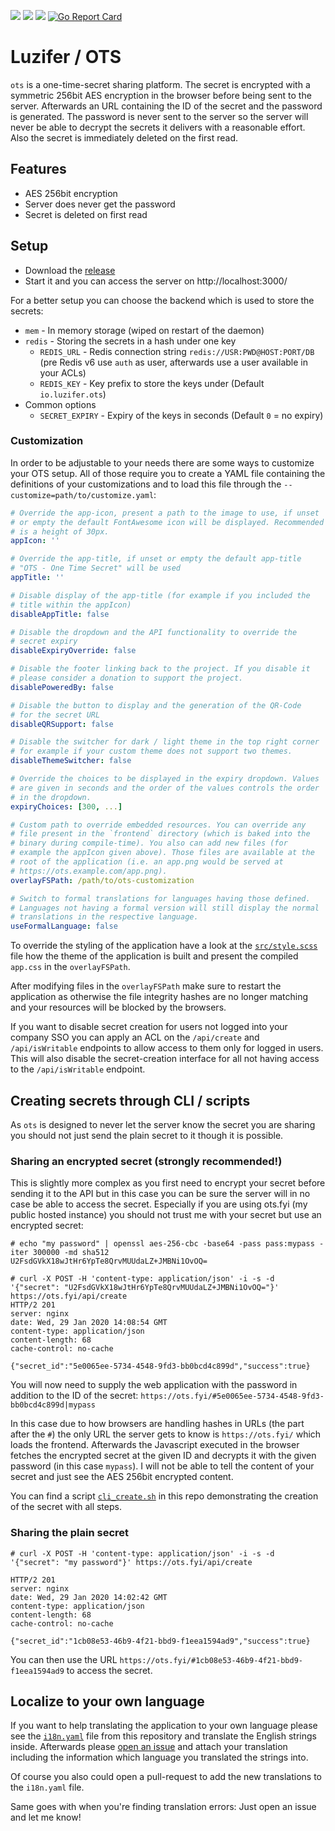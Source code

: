 ![](https://badges.fyi/github/license/Luzifer/ots)
![](https://badges.fyi/github/latest-release/Luzifer/ots)
![](https://badges.fyi/github/downloads/Luzifer/ots)
[![Go Report Card](https://goreportcard.com/badge/github.com/Luzifer/ots)](https://goreportcard.com/report/github.com/Luzifer/ots)

# Luzifer / OTS

`ots` is a one-time-secret sharing platform. The secret is encrypted with a symmetric 256bit AES encryption in the browser before being sent to the server. Afterwards an URL containing the ID of the secret and the password is generated. The password is never sent to the server so the server will never be able to decrypt the secrets it delivers with a reasonable effort. Also the secret is immediately deleted on the first read.

## Features

- AES 256bit encryption
- Server does never get the password
- Secret is deleted on first read

## Setup

- Download the [release](https://github.com/Luzifer/ots/releases)
- Start it and you can access the server on http://localhost:3000/

For a better setup you can choose the backend which is used to store the secrets:

- `mem` - In memory storage (wiped on restart of the daemon)
- `redis` - Storing the secrets in a hash under one key
  - `REDIS_URL` - Redis connection string `redis://USR:PWD@HOST:PORT/DB`  
    (pre Redis v6 use `auth` as user, afterwards use a user available in your ACLs)
  - `REDIS_KEY` - Key prefix to store the keys under (Default `io.luzifer.ots`)
- Common options
  - `SECRET_EXPIRY` - Expiry of the keys in seconds (Default `0` = no expiry)

### Customization

In order to be adjustable to your needs there are some ways to customize your OTS setup. All of those require you to create a YAML file containing the definitions of your customizations and to load this file through the `--customize=path/to/customize.yaml`:

```yaml
# Override the app-icon, present a path to the image to use, if unset
# or empty the default FontAwesome icon will be displayed. Recommended
# is a height of 30px.
appIcon: ''

# Override the app-title, if unset or empty the default app-title
# "OTS - One Time Secret" will be used
appTitle: ''

# Disable display of the app-title (for example if you included the
# title within the appIcon)
disableAppTitle: false

# Disable the dropdown and the API functionality to override the
# secret expiry
disableExpiryOverride: false

# Disable the footer linking back to the project. If you disable it
# please consider a donation to support the project.
disablePoweredBy: false

# Disable the button to display and the generation of the QR-Code
# for the secret URL
disableQRSupport: false

# Disable the switcher for dark / light theme in the top right corner
# for example if your custom theme does not support two themes.
disableThemeSwitcher: false

# Override the choices to be displayed in the expiry dropdown. Values
# are given in seconds and the order of the values controls the order
# in the dropdown.
expiryChoices: [300, ...]

# Custom path to override embedded resources. You can override any
# file present in the `frontend` directory (which is baked into the
# binary during compile-time). You also can add new files (for
# example the appIcon given above). Those files are available at the
# root of the application (i.e. an app.png would be served at
# https://ots.example.com/app.png).
overlayFSPath: /path/to/ots-customization

# Switch to formal translations for languages having those defined.
# Languages not having a formal version will still display the normal
# translations in the respective language.
useFormalLanguage: false
```

To override the styling of the application have a look at the [`src/style.scss`](./src/style.scss) file how the theme of the application is built and present the compiled `app.css` in the `overlayFSPath`.

After modifying files in the `overlayFSPath` make sure to restart the application as otherwise the file integrity hashes are no longer matching and your resources will be blocked by the browsers.

If you want to disable secret creation for users not logged into your company SSO you can apply an ACL on the `/api/create` and `/api/isWritable` endpoints to allow access to them only for logged in users. This will also disable the secret-creation interface for all not having access to the `/api/isWritable` endpoint.

## Creating secrets through CLI / scripts

As `ots` is designed to never let the server know the secret you are sharing you should not just send the plain secret to it though it is possible.

### Sharing an encrypted secret (strongly recommended!)

This is slightly more complex as you first need to encrypt your secret before sending it to the API but in this case you can be sure the server will in no case be able to access the secret. Especially if you are using ots.fyi (my public hosted instance) you should not trust me with your secret but use an encrypted secret:

```console
# echo "my password" | openssl aes-256-cbc -base64 -pass pass:mypass -iter 300000 -md sha512
U2FsdGVkX18wJtHr6YpTe8QrvMUUdaLZ+JMBNi1OvOQ=

# curl -X POST -H 'content-type: application/json' -i -s -d '{"secret": "U2FsdGVkX18wJtHr6YpTe8QrvMUUdaLZ+JMBNi1OvOQ="}' https://ots.fyi/api/create
HTTP/2 201
server: nginx
date: Wed, 29 Jan 2020 14:08:54 GMT
content-type: application/json
content-length: 68
cache-control: no-cache

{"secret_id":"5e0065ee-5734-4548-9fd3-bb0bcd4c899d","success":true}
```

You will now need to supply the web application with the password in addition to the ID of the secret: `https://ots.fyi/#5e0065ee-5734-4548-9fd3-bb0bcd4c899d|mypass`

In this case due to how browsers are handling hashes in URLs (the part after the `#`) the only URL the server gets to know is `https://ots.fyi/` which loads the frontend. Afterwards the Javascript executed in the browser fetches the encrypted secret at the given ID and decrypts it with the given password (in this case `mypass`). I will not be able to tell the content of your secret and just see the AES 256bit encrypted content.

You can find a script [`cli_create.sh`](cli_create.sh) in this repo demonstrating the creation of the secret with all steps.

### Sharing the plain secret

```console
# curl -X POST -H 'content-type: application/json' -i -s -d '{"secret": "my password"}' https://ots.fyi/api/create

HTTP/2 201
server: nginx
date: Wed, 29 Jan 2020 14:02:42 GMT
content-type: application/json
content-length: 68
cache-control: no-cache

{"secret_id":"1cb08e53-46b9-4f21-bbd9-f1eea1594ad9","success":true}
```

You can then use the URL `https://ots.fyi/#1cb08e53-46b9-4f21-bbd9-f1eea1594ad9` to access the secret.

## Localize to your own language

If you want to help translating the application to your own language please see the [`i18n.yaml`](https://github.com/Luzifer/ots/blob/master/i18n.yaml) file from this repository and translate the English strings inside. Afterwards please [open an issue](https://github.com/Luzifer/ots/issues/new) and attach your translation including the information which language you translated the strings into.

Of course you also could open a pull-request to add the new translations to the `i18n.yaml` file.

Same goes with when you're finding translation errors: Just open an issue and let me know!
